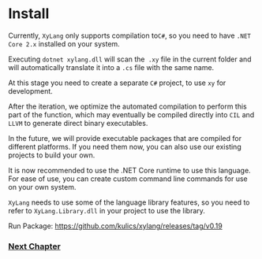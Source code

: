 # Install
Currently, `XyLang` only supports compilation to` C# `, so you need to have `.NET Core 2.x` installed on your system.

Executing `dotnet xylang.dll` will scan the` .xy` file in the current folder and will automatically translate it into a `.cs` file with the same name.

At this stage you need to create a separate `C#` project, to use `xy` for development.

After the iteration, we optimize the automated compilation to perform this part of the function, which may eventually be compiled directly into `CIL` and` LLVM` to generate direct binary executables.

In the future, we will provide executable packages that are compiled for different platforms. If you need them now, you can also use our existing projects to build your own.

It is now recommended to use the .NET Core runtime to use this language. For ease of use, you can create custom command line commands for use on your own system.

`XyLang` needs to use some of the language library features, so you need to refer to `XyLang.Library.dll` in your project to use the library.

Run Package:
<https://github.com/kulics/xylang/releases/tag/v0.19>

### [Next Chapter](basic-grammar.md)